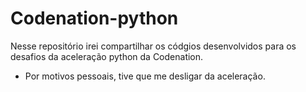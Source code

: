 # Codenation-python
Nesse repositório irei compartilhar os códgios desenvolvidos para os desafios da aceleração python da Codenation.
- Por motivos pessoais, tive que me desligar da aceleração.
